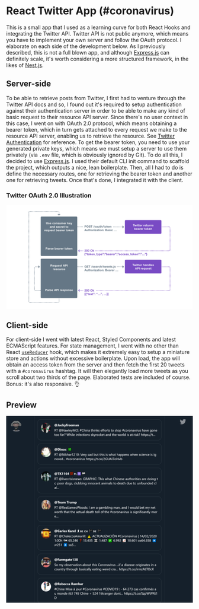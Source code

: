 # React Twitter App (#coronavirus)

This is a small app that I used as a learning curve for both React Hooks and integrating the Twitter API. Twitter API is not public anymore, which means you have to implement your own server and follow the OAuth protocol. I elaborate on each side of the development below. As I previously described, this is not a full blown app, and although [Express.js](https://expressjs.com/) can definitely scale, it's worth considering a more structured framework, in the likes of [Nest.js](https://nestjs.com/).

## Server-side

To be able to retrieve posts from Twitter, I first had to venture through the Twitter API docs and so, I found out it's required to setup authentication against their authentication server in order to be able to make any kind of basic request to their resource API server. Since there's no user context in this case, I went on with OAuth 2.0 protocol, which means obtaining a bearer token, which in turn gets attached to every request we make to the resource API server, enabling us to retrieve the resource. See [Twitter Authentication](https://developer.twitter.com/en/docs/basics/authentication/oauth-2-0/application-only) for reference. To get the bearer token, you need to use your generated private keys, which means we must setup a server to use them privately (via `.env` file, which is obviously ignored by Git). To do all this, I decided to use [Express.js](https://expressjs.com/). I used their default CLI init command to scaffold the project, which outputs a nice, lean boilerplate. Then, all I had to do is define the necessary routes, one for retrieving the bearer token and another one for retrieving tweets. Once that's done, I integrated it with the client.

### Twitter OAuth 2.0 Illustration

![Alt](twitter.png)

## Client-side

For client-side I went with latest React, Styled Components and latest ECMAScript features. For state management, I went with no other than React [`useReducer`](https://reactjs.org/docs/hooks-reference.html#usereducer) hook, which makes it extremely easy to setup a miniature store and actions without excessive boilerplate. Upon load, the app will obtain an access token from the server and then fetch the first 20 tweets with a `#coronavirus` hashtag. It will then elegantly load more tweets as you scroll about two thirds of the page. Elaborated tests are included of course. Bonus: it's also responsive. 👌

## Preview

![Alt](preview.png)
